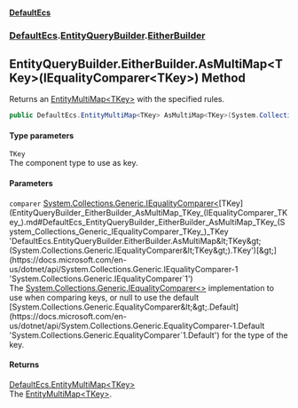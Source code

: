 #### [DefaultEcs](DefaultEcs.md 'DefaultEcs')
### [DefaultEcs](DefaultEcs.md#DefaultEcs 'DefaultEcs').[EntityQueryBuilder](EntityQueryBuilder.md 'DefaultEcs.EntityQueryBuilder').[EitherBuilder](EntityQueryBuilder_EitherBuilder.md 'DefaultEcs.EntityQueryBuilder.EitherBuilder')
## EntityQueryBuilder.EitherBuilder.AsMultiMap&lt;TKey&gt;(IEqualityComparer&lt;TKey&gt;) Method
Returns an [EntityMultiMap&lt;TKey&gt;](EntityMultiMap_TKey_.md 'DefaultEcs.EntityMultiMap&lt;TKey&gt;') with the specified rules.  
```csharp
public DefaultEcs.EntityMultiMap<TKey> AsMultiMap<TKey>(System.Collections.Generic.IEqualityComparer<TKey> comparer);
```
#### Type parameters
<a name='DefaultEcs_EntityQueryBuilder_EitherBuilder_AsMultiMap_TKey_(System_Collections_Generic_IEqualityComparer_TKey_)_TKey'></a>
`TKey`  
The component type to use as key.
  
#### Parameters
<a name='DefaultEcs_EntityQueryBuilder_EitherBuilder_AsMultiMap_TKey_(System_Collections_Generic_IEqualityComparer_TKey_)_comparer'></a>
`comparer` [System.Collections.Generic.IEqualityComparer&lt;](https://docs.microsoft.com/en-us/dotnet/api/System.Collections.Generic.IEqualityComparer-1 'System.Collections.Generic.IEqualityComparer`1')[TKey](EntityQueryBuilder_EitherBuilder_AsMultiMap_TKey_(IEqualityComparer_TKey_).md#DefaultEcs_EntityQueryBuilder_EitherBuilder_AsMultiMap_TKey_(System_Collections_Generic_IEqualityComparer_TKey_)_TKey 'DefaultEcs.EntityQueryBuilder.EitherBuilder.AsMultiMap&lt;TKey&gt;(System.Collections.Generic.IEqualityComparer&lt;TKey&gt;).TKey')[&gt;](https://docs.microsoft.com/en-us/dotnet/api/System.Collections.Generic.IEqualityComparer-1 'System.Collections.Generic.IEqualityComparer`1')  
The [System.Collections.Generic.IEqualityComparer&lt;&gt;](https://docs.microsoft.com/en-us/dotnet/api/System.Collections.Generic.IEqualityComparer-1 'System.Collections.Generic.IEqualityComparer`1') implementation to use when comparing keys, or null to use the default [System.Collections.Generic.EqualityComparer&lt;&gt;.Default](https://docs.microsoft.com/en-us/dotnet/api/System.Collections.Generic.EqualityComparer-1.Default 'System.Collections.Generic.EqualityComparer`1.Default') for the type of the key.
  
#### Returns
[DefaultEcs.EntityMultiMap&lt;](EntityMultiMap_TKey_.md 'DefaultEcs.EntityMultiMap&lt;TKey&gt;')[TKey](EntityQueryBuilder_EitherBuilder_AsMultiMap_TKey_(IEqualityComparer_TKey_).md#DefaultEcs_EntityQueryBuilder_EitherBuilder_AsMultiMap_TKey_(System_Collections_Generic_IEqualityComparer_TKey_)_TKey 'DefaultEcs.EntityQueryBuilder.EitherBuilder.AsMultiMap&lt;TKey&gt;(System.Collections.Generic.IEqualityComparer&lt;TKey&gt;).TKey')[&gt;](EntityMultiMap_TKey_.md 'DefaultEcs.EntityMultiMap&lt;TKey&gt;')  
The [EntityMultiMap&lt;TKey&gt;](EntityMultiMap_TKey_.md 'DefaultEcs.EntityMultiMap&lt;TKey&gt;').
